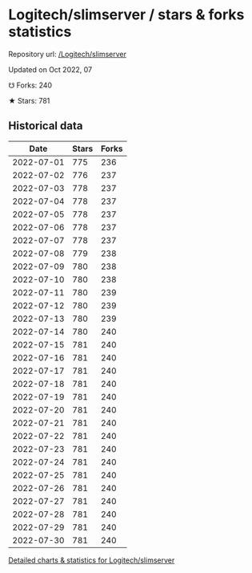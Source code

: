# Logitech/slimserver / stars & forks statistics

Repository url: [/Logitech/slimserver](https://github.com/Logitech/slimserver)

Updated on Oct 2022, 07

☋ Forks: 240

★ Stars: 781

## Historical data
| Date | Stars | Forks |
|------|-------|-------|
| 2022-07-01 | 775 | 236 | 
| 2022-07-02 | 776 | 237 | 
| 2022-07-03 | 778 | 237 | 
| 2022-07-04 | 778 | 237 | 
| 2022-07-05 | 778 | 237 | 
| 2022-07-06 | 778 | 237 | 
| 2022-07-07 | 778 | 237 | 
| 2022-07-08 | 779 | 238 | 
| 2022-07-09 | 780 | 238 | 
| 2022-07-10 | 780 | 238 | 
| 2022-07-11 | 780 | 239 | 
| 2022-07-12 | 780 | 239 | 
| 2022-07-13 | 780 | 239 | 
| 2022-07-14 | 780 | 240 | 
| 2022-07-15 | 781 | 240 | 
| 2022-07-16 | 781 | 240 | 
| 2022-07-17 | 781 | 240 | 
| 2022-07-18 | 781 | 240 | 
| 2022-07-19 | 781 | 240 | 
| 2022-07-20 | 781 | 240 | 
| 2022-07-21 | 781 | 240 | 
| 2022-07-22 | 781 | 240 | 
| 2022-07-23 | 781 | 240 | 
| 2022-07-24 | 781 | 240 | 
| 2022-07-25 | 781 | 240 | 
| 2022-07-26 | 781 | 240 | 
| 2022-07-27 | 781 | 240 | 
| 2022-07-28 | 781 | 240 | 
| 2022-07-29 | 781 | 240 | 
| 2022-07-30 | 781 | 240 | 


[Detailed charts & statistics for Logitech/slimserver](https://reviewgithub.com/rep/Logitech/slimserver)
